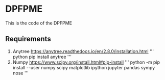 # DPFPME
This is the code of the DPFPME
## Requirements
1. Anytree https://anytree.readthedocs.io/en/2.8.0/installation.html
'''
python pip install anytree
'''
2. Numpy https://www.scipy.org/install.html#pip-install
'''
python -m pip install --user numpy scipy matplotlib ipython jupyter pandas sympy nose
'''
